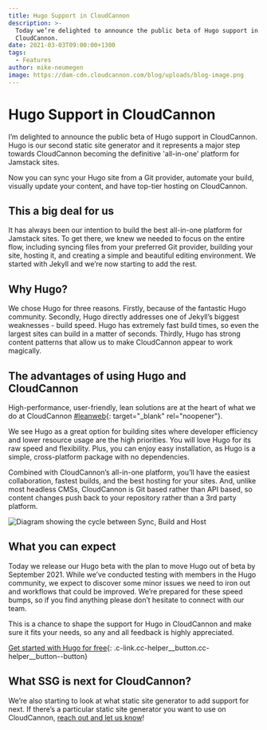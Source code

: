 ```yaml
---
title: Hugo Support in CloudCannon
description: >-
  Today we’re delighted to announce the public beta of Hugo support in
  CloudCannon.
date: 2021-03-03T09:00:00+1300
tags:
  - Features
author: mike-neumegen
image: https://dam-cdn.cloudcannon.com/blog/uploads/blog-image.png
---
```

# Hugo Support in CloudCannon

I’m delighted to announce the public beta of Hugo support in CloudCannon. Hugo is our second static site generator and it represents a major step towards CloudCannon becoming the definitive 'all-in-one' platform for Jamstack sites.&nbsp;

Now you can sync your Hugo site from a Git provider, automate your build, visually update your content, and have top-tier hosting on CloudCannon.

## This a big deal for us

It has always been our intention to build the best all-in-one platform for Jamstack sites. To get there, we knew we needed to focus on the entire flow, including syncing files from your preferred Git provider, building your site, hosting it, and creating a simple and beautiful editing environment. We started with Jekyll and we’re now starting to add the rest.

## Why Hugo?

We chose Hugo for three reasons. Firstly, because of the fantastic Hugo community. Secondly, Hugo directly addresses one of Jekyll’s biggest weaknesses - build speed. Hugo has extremely fast build times, so even the largest sites can build in a matter of seconds. Thirdly, Hugo has strong content patterns that allow us to make CloudCannon appear to work magically.

## The advantages of using Hugo and CloudCannon&nbsp;

High-performance, user-friendly, lean solutions are at the heart of what we do at CloudCannon [\#leanweb](https://twitter.com/hashtag/leanweb){: target="_blank" rel="noopener"}.&nbsp;

We see Hugo as a great option for building sites where developer efficiency and lower resource usage are the high priorities. You will love Hugo for its raw speed and flexibility. Plus, you can enjoy easy installation, as Hugo is a simple, cross-platform package with no dependencies.&nbsp;

Combined with CloudCannon’s all-in-one platform, you’ll have the easiest collaboration, fastest builds, and the best hosting for your sites. And, unlike most headless CMSs, CloudCannon is Git based rather than API based, so content changes push back to your repository rather than a 3rd party platform.

![Diagram showing the cycle between Sync, Build and Host](https://dam-cdn.cloudcannon.com/blog/blog/uploads/2ef169b8aa6209cec3a5eda6f3ccbb79.svg)

## What you can expect

Today we release our Hugo beta with the plan to move Hugo out of beta by September 2021. While we’ve conducted testing with members in the Hugo community, we expect to discover some minor issues we need to iron out and workflows that could be improved. We’re prepared for these speed bumps, so if you find anything please don’t hesitate to connect with our team.&nbsp;

This is a chance to shape the support for Hugo in CloudCannon and make sure it fits your needs, so any and all feedback is highly appreciated.

[Get started with Hugo for free](https://app.cloudcannon.com/register?trial=cc_standard){: .c-link.cc-helper__button.cc-helper__button--button}

## What SSG is next for CloudCannon?

We’re also starting to look at what static site generator to add support for next. If there’s a particular static site generator you want to use on CloudCannon, [reach out and let us know](https://cloudcannon.com/contact/)\!
